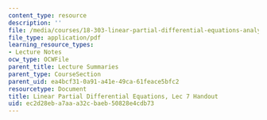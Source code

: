 ```yaml
---
content_type: resource
description: ''
file: /media/courses/18-303-linear-partial-differential-equations-analysis-and-numerics-fall-2014/ec2d28eba7aaa32cbaeb50828e4cdb73_MIT18_303F14_Lec7.pdf
file_type: application/pdf
learning_resource_types:
- Lecture Notes
ocw_type: OCWFile
parent_title: Lecture Summaries
parent_type: CourseSection
parent_uid: ea4bcf31-0a91-a41e-49ca-61feace5bfc2
resourcetype: Document
title: Linear Partial Differential Equations, Lec 7 Handout
uid: ec2d28eb-a7aa-a32c-baeb-50828e4cdb73
---
```

